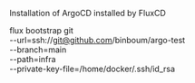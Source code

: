 Installation of ArgoCD installed by FluxCD


flux bootstrap git \
  --url=ssh://git@github.com/binboum/argo-test \
  --branch=main \
  --path=infra \
  --private-key-file=/home/docker/.ssh/id_rsa



